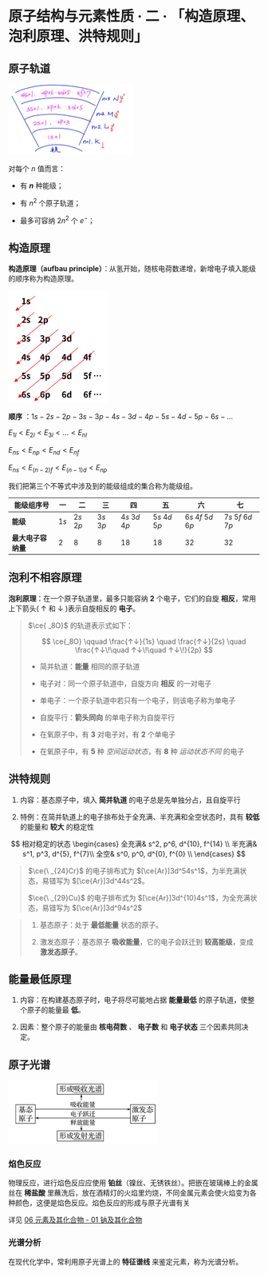 # 原子结构与元素性质 · 二 · 「构造原理、泡利原理、洪特规则」

## 原子轨道

<img title="" src="./images/2.1.png"  width="250" data-align="left">

对每个 $n$ 值而言：

- 有 **$n$** 种能级；

- 有 $n^2$ 个原子轨道；

- 最多可容纳 $2n^2$ 个 $e^-$；

## 构造原理

**构造原理（aufbau principle）**：从氢开始，随核电荷数递增，新增电子填入能级的顺序称为构造原理。

<img title="" src="./images/2.2.png" width="200">

**顺序** ：$1s - 2s - 2p - 3s -  3p - 4s - 3d - 4p - 5s - 4d - 5p - 6s - \dots$

${\displaystyle E_{1l}<E_{2l}<E_{3l}<...<E_{nl}}$

${\displaystyle E_{ns}<E_{np}<E_{nd}<E_{nf}}$

${\displaystyle E_{ns}<E_{(n-2)f}<E_{(n-1)d}<E_{np}}$

我们把第三个不等式中涉及到的能级组成的集合称为能级组。

| 能级组序号       | 一   | 二     | 三     | 四        | 五        | 六           | 七           |
| ----------- | --- | ----- | ----- | -------- | -------- | ----------- | ----------- |
| **能级**     | $1s$  | $2s$ $2p$ | $3s$ $3p$ | $4s$ $3d$ $4p$ | $5s$ $4d$ $5p$ | $6s$ $4f$ $5d$ $6p$ | $7s$ $5f$ $6d$ $7p$ |
| **最大电子容纳量** | $2$  | $8$     | $8$     | $18$       | $18$       | $32$          | $32$          |

## 泡利不相容原理

**泡利原理**：在一个原子轨道里，最多只能容纳 **2** 个电子，它们的自旋 **相反**，常用上下箭头( $\uparrow$ 和 $\downarrow$ )表示自旋相反的 **电子**。

> $\ce{ _8O}$ 的轨道表示式如下：
>  
> $$
> \ce{_8O} \qquad \frac{↑↓}{1s} \quad \frac{↑↓}{2s} \quad \frac{↑↓\!\quad ↑↓\!\quad ↑↓\!}{2p}
> $$
> 
> - 简并轨道：**能量** 相同的原子轨道
> 
> - 电子对：同一个原子轨道中，自旋方向 **相反** 的一对电子
> 
> - 单电子：一个原子轨道中若只有一个电子，则该电子称为单电子
> 
> - 自旋平行：**箭头同向** 的单电子称为自旋平行
> 
> - 在氧原子中，有 **3** 对电子对，有 **2** 个单电子
> 
> - 在氧原子中，有 **5** 种 *空间运动状态*，有 **8** 种 *运动状态不同* 的电子

## 洪特规则

1. 内容：基态原子中，填入 **简并轨道** 的电子总是先单独分占，且自旋平行

2. 特例：在简并轨道上的电子排布处于全充满、半充满和全空状态时，具有 **较低** 的能量和 **较大** 的稳定性

$$
相对稳定的状态   \begin{cases}
全充满& s^2, p^6, d^{10}, f^{14} \\
半充满& s^1, p^3, d^{5}, f^{7}\\
全空& s^0, p^0, d^{0}, f^{0} \\
\end{cases}
$$

> $\ce{\ _{24}Cr}$ 的电子排布式为 $[\ce{Ar}]3d^54s^1$，为半充满状态，易错写为 $[\ce{Ar}]3d^44s^2$。
>
> $\ce{\ _{29}Cu}$ 的电子排布式为 $[\ce{Ar}]3d^{10}4s^1$，为全充满状态，易错写为 $[\ce{Ar}]3d^94s^2$

> 1. 基态原子：处于 **最低能量** 状态的原子。
> 
> 2. 激发态原子：基态原子 **吸收能量**，它的电子会跃迁到 **较高能级**，变成 **激发态原子**。

## 能量最低原理

1. 内容：在构建基态原子时，电子将尽可能地占据 **能量最低** 的原子轨道，使整个原子的能量最 **低**。

2. 因素：整个原子的能量由 **核电荷数** 、 **电子数** 和 **电子状态** 三个因素共同决定。

## 原子光谱

<img title="" src="./images/2.4.png" width="300">

### 焰色反应

物理反应，进行焰色反应应使用 **铂丝**（镍丝、无锈铁丝）。把嵌在玻璃棒上的金属丝在 **稀盐酸** 里蘸洗后，放在酒精灯的火焰里灼烧，不同金属元素会使火焰变为各种颜色，这便是焰色反应。焰色反应的形成与原子光谱有关

详见 [06 元素及其化合物 - 01 钠及其化合物](../06%20元素及其化合物/01%20钠及其化合物.md)

### 光谱分析

在现代化学中，常利用原子光谱上的 **特征谱线** 来鉴定元素，称为光谱分析。